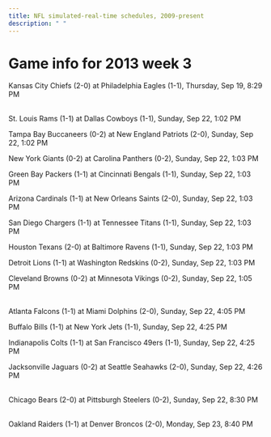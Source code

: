 ```yaml
---
title: NFL simulated-real-time schedules, 2009-present
description: " "
---
```


# Game info for 2013 week 3

Kansas City Chiefs (2-0) at Philadelphia Eagles (1-1), Thursday, Sep 19, 8:29 PM

<br/>St. Louis Rams (1-1) at Dallas Cowboys (1-1), Sunday, Sep 22, 1:02 PM

Tampa Bay Buccaneers (0-2) at New England Patriots (2-0), Sunday, Sep 22, 1:02 PM

New York Giants (0-2) at Carolina Panthers (0-2), Sunday, Sep 22, 1:03 PM

Green Bay Packers (1-1) at Cincinnati Bengals (1-1), Sunday, Sep 22, 1:03 PM

Arizona Cardinals (1-1) at New Orleans Saints (2-0), Sunday, Sep 22, 1:03 PM

San Diego Chargers (1-1) at Tennessee Titans (1-1), Sunday, Sep 22, 1:03 PM

Houston Texans (2-0) at Baltimore Ravens (1-1), Sunday, Sep 22, 1:03 PM

Detroit Lions (1-1) at Washington Redskins (0-2), Sunday, Sep 22, 1:03 PM

Cleveland Browns (0-2) at Minnesota Vikings (0-2), Sunday, Sep 22, 1:05 PM

<br/>Atlanta Falcons (1-1) at Miami Dolphins (2-0), Sunday, Sep 22, 4:05 PM

Buffalo Bills (1-1) at New York Jets (1-1), Sunday, Sep 22, 4:25 PM

Indianapolis Colts (1-1) at San Francisco 49ers (1-1), Sunday, Sep 22, 4:25 PM

Jacksonville Jaguars (0-2) at Seattle Seahawks (2-0), Sunday, Sep 22, 4:26 PM

<br/>Chicago Bears (2-0) at Pittsburgh Steelers (0-2), Sunday, Sep 22, 8:30 PM

<br/>Oakland Raiders (1-1) at Denver Broncos (2-0), Monday, Sep 23, 8:40 PM

